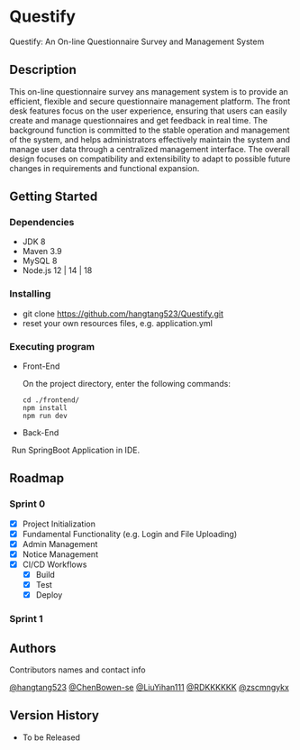 # Questify

Questify: An On-line Questionnaire Survey and Management System

## Description

This on-line questionnaire survey ans management system is to provide an efficient,  flexible and secure questionnaire management platform. The front desk features  focus on the user experience, ensuring that users can easily create and manage  questionnaires and get feedback in real time. The background function is committed  to the stable operation and management of the system, and helps administrators  effectively maintain the system and manage user data through a centralized  management interface. The overall design focuses on compatibility and extensibility  to adapt to possible future changes in requirements and functional expansion.

## Getting Started

### Dependencies

* JDK 8
* Maven 3.9
* MySQL 8
* Node.js 12 | 14 | 18

### Installing

* git clone https://github.com/hangtang523/Questify.git
* reset your own resources files, e.g. application.yml

### Executing program

* Front-End

  On the project directory, enter the following commands:

  ``` shell
  cd ./frontend/
  npm install
  npm run dev
  ```

* Back-End

​		Run SpringBoot Application in IDE. 

## Roadmap

### Sprint 0

- [x] Project Initialization
- [x] Fundamental Functionality (e.g. Login and File Uploading)
- [x] Admin Management
- [x] Notice Management
- [x] CI/CD Workflows
    - [x] Build
    - [x] Test
    - [x] Deploy

### Sprint 1



## Authors

Contributors names and contact info

[@hangtang523](https://github.com/hangtang523)	[@ChenBowen-se](https://github.com/ChenBowen-se)	[@LiuYihan111](https://github.com/LiuYihan111)	[@RDKKKKKK](https://github.com/RDKKKKKK)	[@zscmngykx](https://github.com/zscmngykx)

## Version History

* To be Released

